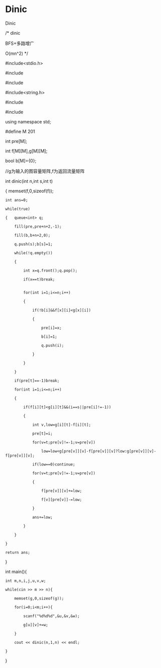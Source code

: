 # Dinic

Dinic

/* dinic 

BFS+多路增广 

O(mn^2) */ 

#include<stdio.h> 

#include<list> 
  
#include<queue> 
  
#include<string.h> 

#include <vector>
  
#include <iostream>
  
using namespace std; 

#define M 201

int pre[M]; 

int f[M][M],g[M][M]; 

bool b[M]={0}; 

//g为输入的图容量矩阵,f为返回流量矩阵

int dinic(int n,int s,int t) 

{   memset(f,0,sizeof(f));

    int ans=0; 
    
    while(true) 
    
    {   queue<int> q; 
    
        fill(pre,pre+n+2,-1); 
	
        fill(b,b+n+2,0); 
        
        q.push(s);b[s]=1; 
        
        while(!q.empty()) 
        
        { 
        
            int x=q.front();q.pop(); 
            
            if(x==t)break; 
            
            
            for(int i=1;i<=n;i++) 
            
			{
      
                if(!b[i]&&f[x][i]<g[x][i]) 
                
                { 
                
                    pre[i]=x; 
                    
                    b[i]=1; 
                    
                    q.push(i); 
                    
                } 
                
			}
      
        } 
        
        if(pre[t]==-1)break; 
        
        for(int i=1;i<=n;i++) 
        
		{
    
            if(f[i][t]<g[i][t]&&(i==s||pre[i]!=-1)) 
            
            { 
            
                int v,low=g[i][t]-f[i][t]; 
                
                pre[t]=i; 
                
                for(v=t;pre[v]!=-1;v=pre[v]) 
                
                    low=low<g[pre[v]][v]-f[pre[v]][v]?low:g[pre[v]][v]-f[pre[v]][v]; 
                    
                if(low==0)continue; 
                
                for(v=t;pre[v]!=-1;v=pre[v]) 
                
                { 
                
                    f[pre[v]][v]+=low; 
                    
                    f[v][pre[v]]-=low; 
                    
                } 
                
                ans+=low; 
                
            } 
            
		}
    
    } 
    
	return ans;
  
}  

int main(){

	int m,n,i,j,u,v,w;
  
	while(cin >> m >> n){
  
		memset(g,0,sizeof(g));
    
		for(i=0;i<m;i++){
    
			scanf("%d%d%d",&u,&v,&w);
      
			g[u][v]+=w;
      
		}
    
		cout << dinic(n,1,n) << endl;
    
	}
  
}
